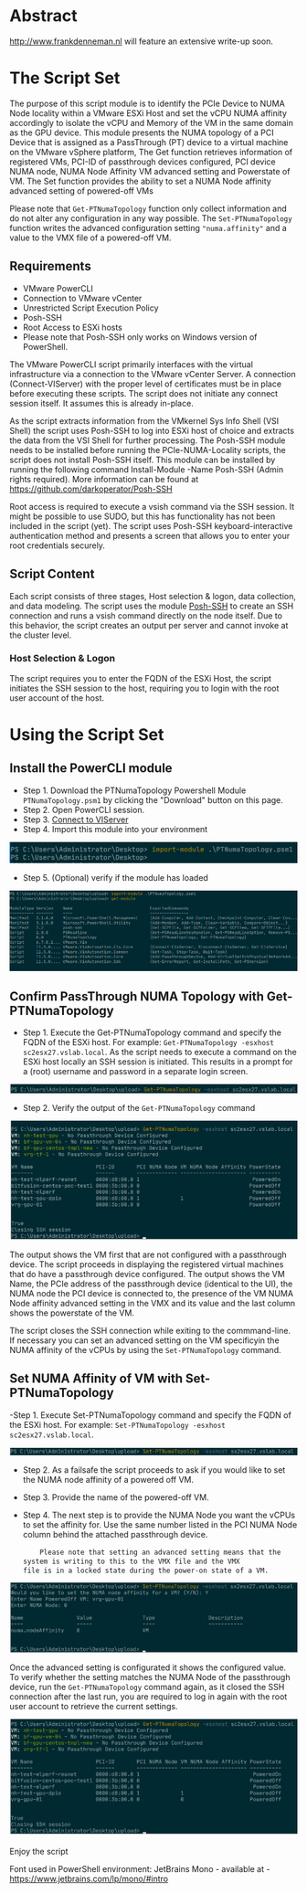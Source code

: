 # Abstract

http://www.frankdenneman.nl will feature an extensive write-up soon.

# The Script Set
The purpose of this script module is to identify the PCIe Device to NUMA Node locality within a VMware ESXi Host and set the vCPU NUMA affinity accordingly to isolate the vCPU and Memory of the VM in the same domain as the GPU device. This module presents the NUMA topology of a PCI Device that is assigned as a PassThrough (PT) device to a virtual machine on the VMware vSphere platform, The Get function retrieves information of registered VMs, PCI-ID of passthrough devices configured, PCI device NUMA node, NUMA Node Affinity VM advanced setting and Powerstate of VM. The Set function provides the ability to set a NUMA Node affinity advanced setting of powered-off VMs

Please note that `Get-PTNumaTopology` function only collect information and do not alter any configuration in any way possible. The `Set-PTNumaTopology` function writes the advanced configuration setting `"numa.affinity"` and a value to the VMX file of a powered-off VM.

## Requirements
* VMware PowerCLI
* Connection to VMware vCenter
* Unrestricted Script Execution Policy
* Posh-SSH
* Root Access to ESXi hosts
* Please note that Posh-SSH only works on Windows version of PowerShell.

The VMware PowerCLI script primarily interfaces with the virtual infrastructure via a connection to the VMware vCenter Server. A connection (Connect-VIServer) with the proper level of certificates must be in place before executing these scripts. The script does not initiate any connect session itself. It assumes this is already in-place.

As the script extracts information from the VMkernel Sys Info Shell (VSI Shell) the script uses Posh-SSH to log into ESXi host of choice and extracts the data from the VSI Shell for further processing. The Posh-SSH module needs to be installed before running the PCIe-NUMA-Locality scripts, the script does not install Posh-SSH itself. This module can be installed by running the following command Install-Module -Name Posh-SSH (Admin rights required). More information can be found at https://github.com/darkoperator/Posh-SSH

Root access is required to execute a vsish command via the SSH session. It might be possible to use SUDO, but this has functionality has not been included in the script (yet). The script uses Posh-SSH keyboard-interactive authentication method and presents a screen that allows you to enter your root credentials securely.

## Script Content
Each script consists of three stages, Host selection & logon, data collection, and data modeling. The script uses the module [Posh-SSH](http://www.lucd.info/knowledge-base/use-posh-ssh-instead-of-putty/) to create an SSH connection and runs a vsish command directly on the node itself. Due to this behavior, the script creates an output per server and cannot invoke at the cluster level. 

### Host Selection & Logon
The script requires you to enter the FQDN of the ESXi Host, the script initiates the SSH session to the host, requiring you to login with the root user account of the host. 

# Using the Script Set

## Install the PowerCLI module
- Step 1. Download the PTNumaTopology Powershell Module `PTNumaTopology.psm1` by clicking the "Download" button on this page.
- Step 2. Open PowerCLI session.
- Step 3. [Connect to VIServer ](https://blogs.vmware.com/PowerCLI/2013/03/back-to-basics-connecting-to-vcenter-or-a-vsphere-host.html)
- Step 4. Import this module into your environment

<img src="images/00-Import-Module-Command.png">

- Step 5. (Optional) verify if the module has loaded

<img src="images/01-Get-Module-Command.png">

## Confirm PassThrough NUMA Topology with Get-PTNumaTopology

- Step 1. Execute the Get-PTNumaTopology command and specify the FQDN of the ESXi host. For example: `Get-PTNumaTopology -esxhost sc2esx27.vslab.local`. As the script needs to execute a command on the ESXi host locally an SSH session is initiated. This results in a prompt for a (root) username and password in a separate login screen.

<img src="images/02-Get-PTNumaTopology-Command.png">  

- Step 2. Verify the output of the `Get-PTNumaTopology` command

<img src="images/03-Get-PTNumaTopology-Result.png">  

The output shows the VM first that are not configured with a passthrough device. The script proceeds in displaying the registered virtual machines that do have a passthrough device configured. The output shows the VM Name, the PCIe address of the passthrough device (identical to the UI), the NUMA node the PCI device is connected to, the presence of the VM NUMA Node affinity advanced setting in the VMX and its value and the last column shows the powerstate of the VM.

The script closes the SSH connection while exiting to the commmand-line. If necessary you can set an advanced setting on the  VM specificyin the NUMA affinity of the vCPUs by using the `Set-PTNumaTopology` command.

## Set NUMA Affinity of VM with Set-PTNumaTopology

-Step 1. Execute Set-PTNumaTopology command and specify the FQDN of the ESXi host. For example: `Set-PTNumaTopology -esxhost sc2esx27.vslab.local`.

<img src="images/04-Set-PTNumaTopology-Command.png"> 

- Step 2. As a failsafe the script proceeds to ask if you would like to set the NUMA node affinity of a powered off VM.
- Step 3. Provide the name of the powered-off VM.
- Step 4. The next step is to provide the NUMA Node you want the vCPUs to set the affinity for. Use the same number listed in           the PCI NUMA Node column behind the attached passthrough device.

          Please note that setting an advanced setting means that the system is writing to this to the VMX file and the VMX             file is in a locked state during the power-on state of a VM.

<img src="images/05-Set-PTNumaTopology-Result.png"> 

Once the advanced setting is configurated it shows the configured value. To verify whether the setting matches the NUMA Node of the passthrough device, run the `Get-PTNumaTopology` command again, as it closed the SSH connection after the last run, you are required to log in again with the root user account to retrieve the current settings.

<img src="images/06-Verify-SetPTNumaTopology-Command.png">  

Enjoy the script

Font used in PowerShell environment: 
JetBrains Mono - available at - https://www.jetbrains.com/lp/mono/#intro
